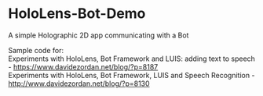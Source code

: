 # HoloLens-Bot-Demo
A simple Holographic 2D app communicating with a Bot

Sample code for:<br/>
Experiments with HoloLens, Bot Framework and LUIS: adding text to speech - https://www.davidezordan.net/blog/?p=8187<br/>
Experiments with HoloLens, Bot Framework, LUIS and Speech Recognition - http://www.davidezordan.net/blog/?p=8130

